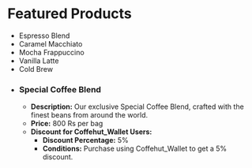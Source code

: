 # Featured Products

- Espresso Blend
- Caramel Macchiato
- Mocha Frappuccino
- Vanilla Latte
- Cold Brew
- ### Special Coffee Blend
  - **Description:** Our exclusive Special Coffee Blend, crafted with the finest beans from around the world.
  - **Price:** 800 Rs per bag
  - **Discount for Coffehut_Wallet Users:**
    - **Discount Percentage:** 5%
    - **Conditions:** Purchase using Coffehut_Wallet to get a 5% discount.
